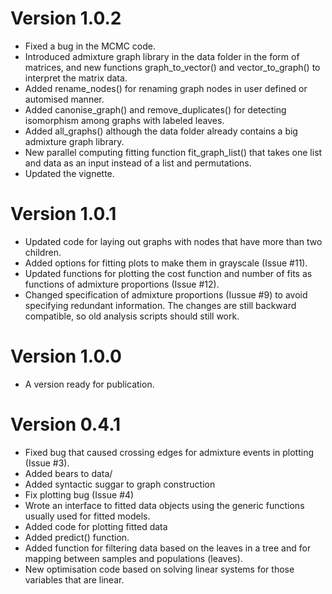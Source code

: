 # Version 1.0.2

 * Fixed a bug in the MCMC code.
 * Introduced admixture graph library in the data folder in the form of matrices, and new
   functions graph_to_vector() and vector_to_graph() to interpret the matrix data.
 * Added rename_nodes() for renaming graph nodes in user defined or automised manner.
 * Added canonise_graph() and remove_duplicates() for detecting isomorphism among graphs
   with labeled leaves.
 * Added all_graphs() although the data folder already contains a big admixture graph library.
 * New parallel computing fitting function fit_graph_list() that takes one list and data
   as an input instead of a list and permutations.
 * Updated the vignette.

# Version 1.0.1

 * Updated code for laying out graphs with nodes that have more than two children.
 * Added options for fitting plots to make them in grayscale (Issue #11).
 * Updated functions for plotting the cost function and number of fits as functions of admixture
   proportions (Issue #12).
 * Changed specification of admixture proportions (Iussue #9) to avoid specifying redundant
   information. The changes are still backward compatible, so old analysis scripts should
   still work.

# Version 1.0.0

 * A version ready for publication.

# Version 0.4.1

 * Fixed bug that caused crossing edges for admixture events in plotting (Issue #3).
 * Added bears to data/
 * Added syntactic suggar to graph construction
 * Fix plotting bug (Issue #4)
 * Wrote an interface to fitted data objects using the generic functions usually used
   for fitted models.
 * Added code for plotting fitted data
 * Added predict() function.
 * Added function for filtering data based on the leaves in a tree and for mapping
   between samples and populations (leaves).
 * New optimisation code based on solving linear systems for those variables that are linear.
 
